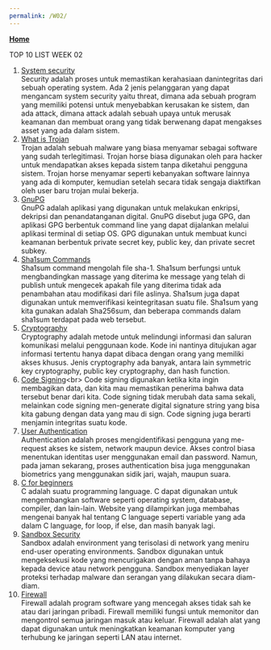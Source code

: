 ```yaml
---
permalink: /W02/
---
```

[**Home**](https://nadhirarafik.github.io/os211/)

TOP 10 LIST WEEK 02
1. [System security](https://www.geeksforgeeks.org/system-security/)<br>
Security adalah proses untuk memastikan kerahasiaan danintegritas dari sebuah operating system. Ada 2 jenis pelanggaran yang dapat mengancam system security yaitu threat, dimana ada sebuah program yang memiliki potensi untuk menyebabkan kerusakan ke sistem, dan ada attack, dimana attack adalah sebuah upaya untuk merusak keamanan dan membuat orang yang tidak berwenang dapat mengakses asset yang ada dalam sistem.
2. [What is Trojan](https://www.kaspersky.com/resource-center/threats/trojans)<br>
Trojan adalah sebuah malware yang biasa menyamar sebagai software yang sudah terlegitimasi. Trojan horse biasa digunakan oleh para hacker untuk mendapatkan akses kepada sistem tanpa diketahui pengguna sistem. Trojan horse menyamar seperti kebanyakan software lainnya yang ada di komputer, kemudian setelah secara tidak sengaja diaktifkan oleh user baru trojan mulai bekerja.
3. [GnuPG](https://medium.com/kode-dan-kodean/belajar-memakai-gnu-privacy-guard-gnupg-gpg-3944e19dba91)<br>
GnuPG adalah aplikasi yang digunakan untuk melakukan enkripsi, dekripsi dan penandatanganan digital. GnuPG disebut juga GPG, dan aplikasi GPG berbentuk command line yang dapat dijalankan melalui aplikasi terminal di setiap OS. GPG digunakan untuk membuat kunci keamanan berbentuk private secret key, public key, dan private secret subkey.
4. [Sha1sum Commands](https://shapeshed.com/unix-sha1sum/)<br>
Sha1sum command mengolah file sha-1. Sha1sum berfungsi untuk mengbandingkan massage yang diterima ke message yang telah di publish untuk mengecek apakah file yang diterima tidak ada penambahan atau modifikasi dari file aslinya. Sha1sum juga dapat digunakan untuk memverifikasi keintegritasan suatu file. Sha1sum yang kita gunakan adalah Sha256sum, dan beberapa commands dalam sha1sum terdapat pada web tersebut.
5. [Cryptography](https://www.geeksforgeeks.org/cryptography-and-its-types/)<br>
Cryptography adalah metode untuk melindungi informasi dan saluran komunikasi melalui penggunaan kode. Kode ini nantinya ditujukan agar informasi tertentu hanya dapat dibaca dengan orang yang memiliki akses khusus. Jenis cryptography ada banyak, antara lain symmetric key cryptography, public key cryptography, dan hash function.
6. [Code Signing](https://docs.microsoft.com/en-us/previous-versions/windows/internet-explorer/ie-developer/platform-apis/ms537361(v=vs.85)?redirectedfrom=MSDN)<br>
Code signing digunakan ketika kita ingin membagikan data, dan kita mau memastikan penerima bahwa data tersebut benar dari kita. Code signing tidak merubah data sama sekali, melainkan code signing men-generate digital signature string yang bisa kita gabung dengan data yang mau di sign. Code signing juga berarti menjamin integritas suatu kode.
7. [User Authentication](https://www.idrnd.ai/5-authentication-methods-that-can-prevent-the-next-breach/)<br>
Authentication adalah proses mengidentifikasi pengguna yang me-request akses ke sistem, network maupun device. Akses control biasa menentukan identitas user menggunakan email dan password. Namun, pada jaman sekarang, proses authentication bisa juga menggunakan biometrics yang menggunakan sidik jari, wajah, maupun suara.
8. [C for beginners](https://www.programiz.com/c-programming)<br>
C adalah suatu programming language. C dapat digunakan untuk mengembangkan software seperti operating system, database, compiler, dan lain-lain. Website yang dilampirkan juga membahas mengenai banyak hal tentang C language seperti variable yang ada dalam C language, for loop, if else, dan masih banyak lagi.
9. [Sandbox Security](https://www.forcepoint.com/cyber-edu/sandbox-security)<br>
Sandbox adalah environment yang terisolasi di network yang meniru end-user operating environments. Sandbox digunakan untuk mengeksekusi kode yang mencurigakan dengan aman tanpa bahaya kepada device atau network pengguna. Sandbox menyediakan layer proteksi terhadap malware dan serangan yang dilakukan secara diam-diam.
10. [Firewall](https://www.dewaweb.com/blog/pengertian-firewall-dan-cara-kerjanya/)<br>
Firewall adalah program software yang mencegah akses tidak sah ke atau dari jaringan pribadi. Firewall memiliki fungsi untuk memonitor dan mengontrol semua jaringan masuk atau keluar. Firewall adalah alat yang dapat digunakan untuk meningkatkan keamanan komputer yang terhubung ke jaringan seperti LAN atau internet.
